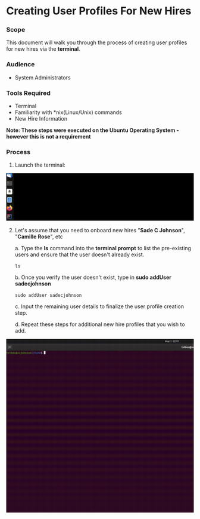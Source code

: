 # Creating User Profiles For New Hires 

### Scope
This document will walk you through the process of creating user profiles for new hires via the **terminal**.

### Audience
* System Administrators 

### Tools Required
* Terminal
* Familiarity with *nix(Linux/Unix) commands 
* New Hire Information


**Note: These steps were executed on the Ubuntu Operating System - however this is not a requirement**

### Process
 1. Launch the terminal:

![Terminal Launch](/User-Accounts/resources/visual-steps/terminal-launch.gif)

 2. Let's assume that you need to onboard new hires "**Sade C Johnson**", "**Camille Rose**", etc

    a. Type the  **ls** command into the **terminal prompt** to list the pre-existing users and ensure that the user doesn't  already exist.
 
    ```
    ls
    ```
    
    b. Once you verify the user doesn't exist, type in **sudo addUser sadecjohnson**
    ```
    sudo addUser sadecjohnson
    ```

    c. Input the remaining user details to finalize the user profile creation step.
 
    d. Repeat these steps for additional new hire profiles that you wish to add.
 
 ![User Account Creation](/User-Accounts/resources/visual-steps/account-creation-6.gif)
 
 
 
    

